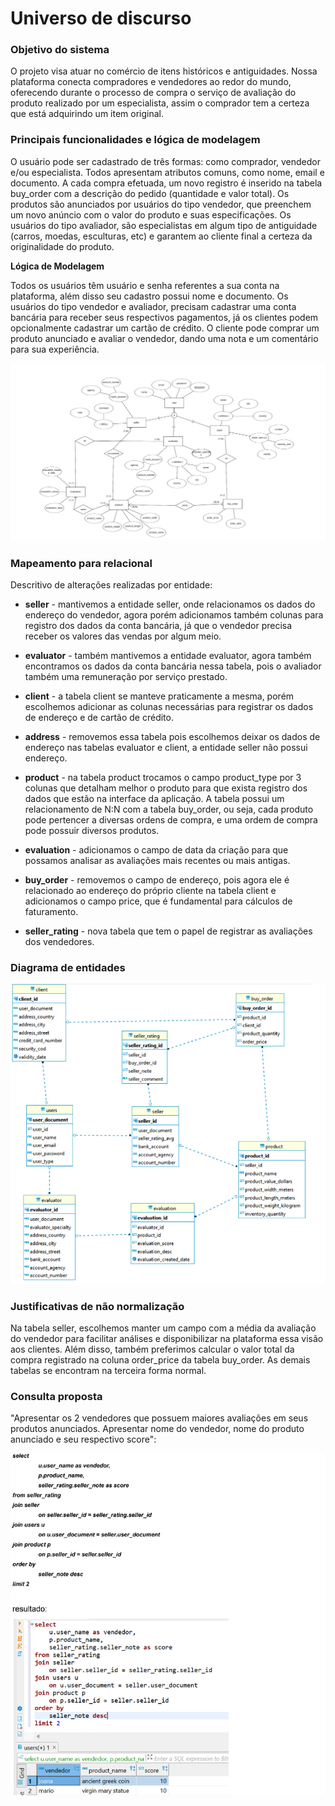 # Universo de discurso 
### Objetivo do sistema
O projeto visa atuar no comércio de itens históricos e antiguidades. Nossa plataforma
conecta compradores e vendedores ao redor do mundo, oferecendo durante o processo de
compra o serviço de avaliação do produto realizado por um especialista, assim o comprador
tem a certeza que está adquirindo um item original.

### Principais funcionalidades e lógica de modelagem
O usuário pode ser cadastrado de três formas: como comprador, vendedor e/ou
especialista. Todos apresentam atributos comuns, como nome, email e documento.
A cada compra efetuada, um novo registro é inserido na tabela buy_order com a descrição
do pedido (quantidade e valor total).
Os produtos são anunciados por usuários do tipo vendedor, que preenchem um novo
anúncio com o valor do produto e suas especificações.
Os usuários do tipo avaliador, são especialistas em algum tipo de antiguidade (carros,
moedas, esculturas, etc) e garantem ao cliente final a certeza da originalidade do produto.

**Lógica de Modelagem**

Todos os usuários têm usuário e senha referentes a sua conta na plataforma, além disso
seu cadastro possui nome e documento. Os usuários do tipo vendedor e avaliador,
precisam cadastrar uma conta bancária para receber seus respectivos pagamentos, já os
clientes podem opcionalmente cadastrar um cartão de crédito.
O cliente pode comprar um produto anunciado e avaliar o vendedor, dando uma nota e um
comentário para sua experiência.

![MER.png](img/MER.png)

### Mapeamento para relacional
Descritivo de alterações realizadas por entidade:

* **seller** - mantivemos a entidade seller, onde relacionamos os dados do endereço do
vendedor, agora porém adicionamos também colunas para registro dos dados da conta
bancária, já que o vendedor precisa receber os valores das vendas por algum meio.

* **evaluator** - também mantivemos a entidade evaluator, agora também encontramos os
dados da conta bancária nessa tabela, pois o avaliador também uma remuneração por
serviço prestado.

* **client** - a tabela client se manteve praticamente a mesma, porém escolhemos adicionar as
colunas necessárias para registrar os dados de endereço e de cartão de crédito.

* **address** - removemos essa tabela pois escolhemos deixar os dados de endereço nas
tabelas evaluator e client, a entidade seller não possui endereço.

* **product** - na tabela product trocamos o campo product_type por 3 colunas que detalham
melhor o produto para que exista registro dos dados que estão na interface da aplicação. A
tabela possui um relacionamento de N:N com a tabela buy_order, ou seja, cada produto
pode pertencer a diversas ordens de compra, e uma ordem de compra pode possuir
diversos produtos.

* **evaluation** - adicionamos o campo de data da criação para que possamos analisar as
avaliações mais recentes ou mais antigas.

* **buy_order** - removemos o campo de endereço, pois agora ele é relacionado ao endereço
do próprio cliente na tabela client e adicionamos o campo price, que é fundamental para
cálculos de faturamento.

* **seller_rating** - nova tabela que tem o papel de registrar as avaliações dos vendedores.

### Diagrama de entidades
![diagram_entity.png](img/diagram_entity.png)

### Justificativas de não normalização
Na tabela seller, escolhemos manter um campo com a média da avaliação do vendedor
para facilitar análises e disponibilizar na plataforma essa visão aos clientes. Além disso,
também preferimos calcular o valor total da compra registrado na coluna order_price da
tabela buy_order. As demais tabelas se encontram na terceira forma normal.

### Consulta proposta
"Apresentar os 2 vendedores que possuem maiores avaliações em seus produtos
anunciados. Apresentar nome do vendedor, nome do produto anunciado e seu respectivo
score":

![result.png](img/result.png)
